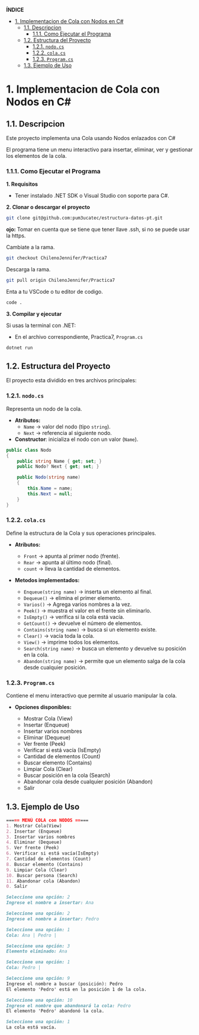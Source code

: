 **ÍNDICE**
- [1. Implementacion de Cola con Nodos en C#](#1-implementacion-de-cola-con-nodos-en-c)
	- [1.1. Descripcion](#11-descripcion)
		- [1.1.1. Como Ejecutar el Programa](#111-como-ejecutar-el-programa)
	- [1.2. Estructura del Proyecto](#12-estructura-del-proyecto)
		- [1.2.1. `nodo.cs`](#121-nodocs)
		- [1.2.2. `cola.cs`](#122-colacs)
		- [1.2.3. `Program.cs`](#123-programcs)
	- [1.3. Ejemplo de Uso](#13-ejemplo-de-uso)


# 1. Implementacion de Cola con Nodos en C#

## 1.1. Descripcion

Este proyecto implementa una Cola usando Nodos enlazados con C#

El programa tiene un menu interactivo para insertar, eliminar, ver y gestionar los elementos de la cola.

### 1.1.1. Como Ejecutar el Programa

**1. Requisitos**

- Tener instalado .NET SDK o Visual Studio con soporte para C#.

**2. Clonar o descargar el proyecto**

```bash
git clone git@github.com:pum3ucatec/estructura-datos-pt.git 
```
**ojo:** Tomar en cuenta que se tiene que tener llave .ssh, si no se puede usar la https.

Cambiate a la rama.
```bash
git checkout ChilenoJennifer/Practica7
```
Descarga la rama.
```bash
git pull origin ChilenoJennifer/Practica7
```
Enta a tu VSCode o tu editor de codigo.
```bash
code .
```

**3. Compilar y ejecutar**

Si usas la terminal con .NET:
- En el archivo correspondiente, Practica7, `Program.cs`
```bash
dotnet run
```

## 1.2. Estructura del Proyecto

El proyecto esta dividido en tres archivos principales:

### 1.2.1. `nodo.cs`

Representa un nodo de la cola.

- **Atributos:**
  - `Name` -> valor del nodo (tipo `string`).
  - `Next` -> referencia al siguiente nodo.
- **Constructor**: inicializa el nodo con un valor (`Name`).

```csharp
public class Nodo
{
    public string Name { get; set; }
    public Nodo? Next { get; set; }

    public Nodo(string name)
    {
        this.Name = name;
        this.Next = null;
    }
}
```

### 1.2.2. `cola.cs`

Define la estructura de la Cola y sus operaciones principales.

- **Atributos:**
	- `Front` -> apunta al primer nodo (frente).
	- `Rear` -> apunta al último nodo (final).
	- `count` -> lleva la cantidad de elementos.

- **Metodos implementados:**
	- `Enqueue(string name)` -> inserta un elemento al final.
	- `Dequeue()` -> elimina el primer elemento.
	- `Varios()` -> Agrega varios nombres a la vez.
	- `Peek()` -> muestra el valor en el frente sin eliminarlo.
	- `IsEmpty()` -> verifica si la cola está vacía.
	- `GetCount()` -> devuelve el número de elementos.
	- `Contains(string name)` -> busca si un elemento existe.
	- `Clear()` -> vacía toda la cola.
	- `View()` -> imprime todos los elementos.
	- `Search(string name)` -> busca un elemento y devuelve su posición en la cola.
	- `Abandon(string name)` -> permite que un elemento salga de la cola desde cualquier posición.

### 1.2.3. `Program.cs`

Contiene el menu interactivo que permite al usuario manipular la cola.

- **Opciones disponibles:**

	- Mostrar Cola (View)
	- Insertar (Enqueue)
	- Insertar varios nombres
	- Eliminar (Dequeue)
	- Ver frente (Peek)
	- Verificar si está vacía (IsEmpty)
	- Cantidad de elementos (Count)
	- Buscar elemento (Contains)
	- Limpiar Cola (Clear)
	- Buscar posición en la cola (Search)
	- Abandonar cola desde cualquier posición (Abandon)
	- Salir

## 1.3. Ejemplo de Uso
```markdown
===== MENÚ COLA con NODOS =====
1. Mostrar Cola(View)
2. Insertar (Enqueue)
3. Insertar varios nombres
4. Eliminar (Dequeue)
5. Ver frente (Peek)
6. Verificar si está vacía(IsEmpty)
7. Cantidad de elementos (Count)
8. Buscar elemento (Contains)
9. Limpiar Cola (Clear)
10. Buscar persona (Search)
11. Abandonar cola (Abandon)
0. Salir
```
```markdown
Seleccione una opción: 2
Ingrese el nombre a insertar: Ana
```
```markdown
Seleccione una opción: 2
Ingrese el nombre a insertar: Pedro
```
```markdown
Seleccione una opción: 1
Cola: Ana | Pedro |
```
```markdown
Seleccione una opción: 3
Elemento eliminado: Ana
```
```markdown
Seleccione una opción: 1
Cola: Pedro |
```
```markdown
Seleccione una opción: 9
Ingrese el nombre a buscar (posición): Pedro
El elemento 'Pedro' está en la posición 1 de la cola.
```
```markdown
Seleccione una opción: 10
Ingrese el nombre que abandonará la cola: Pedro
El elemento 'Pedro' abandonó la cola.
```
```markdown
Seleccione una opción: 1
La cola está vacía.
```
